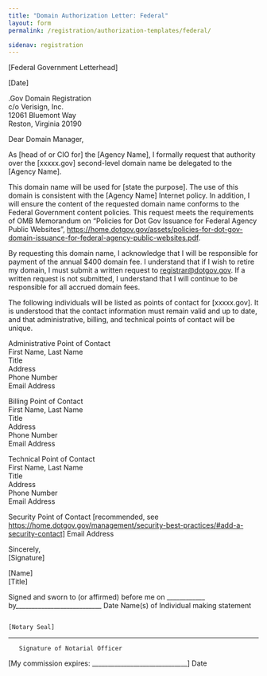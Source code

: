 ```yaml
---
title: "Domain Authorization Letter: Federal"
layout: form
permalink: /registration/authorization-templates/federal/

sidenav: registration
---
```


[Federal Government Letterhead]

[Date]

.Gov Domain Registration  
c/o Verisign, Inc.  
12061 Bluemont Way  
Reston, Virginia 20190

Dear Domain Manager,

As [head of or CIO for] the [Agency Name], I formally request that authority over the [xxxxx.gov] second-level domain name be delegated to the [Agency Name].

This domain name will be used for [state the purpose]. The use of this domain is consistent with the [Agency Name] Internet policy. In addition, I will ensure the content of the requested domain name conforms to the Federal Government content policies. This request meets the requirements of OMB Memorandum on “Policies for Dot Gov Issuance for Federal Agency Public Websites”, https://home.dotgov.gov/assets/policies-for-dot-gov-domain-issuance-for-federal-agency-public-websites.pdf.

By requesting this domain name, I acknowledge that I will be responsible for payment of the annual $400 domain fee. I understand that if I wish to retire my domain, I must submit a written request to registrar@dotgov.gov. If a written request is not submitted, I understand that I will continue to be responsible for all accrued domain fees.

The following individuals will be listed as points of contact for [xxxxx.gov]. It is understood that the contact information must remain valid and up to date, and that administrative, billing, and technical points of contact will be unique.

Administrative Point of Contact  
First Name, Last Name  
Title  
Address  
Phone Number  
Email Address  

Billing Point of Contact  
First Name, Last Name  
Title  
Address  
Phone Number  
Email Address  

Technical Point of Contact  
First Name, Last Name  
Title  
Address  
Phone Number  
Email Address  

Security Point of Contact [recommended, see https://home.dotgov.gov/management/security-best-practices/#add-a-security-contact]
Email Address

Sincerely,  
[Signature]

[Name]  
[Title]




Signed and sworn to (or affirmed) before me on ____________ by___________________________ 
                                                  Date           Name(s) of Individual making statement                                      
                                                                                                 
                                                                                             
                                                                                             
                                                                                             [Notary Seal]
                                                                                                 
 
______________________________________________________________
       Signature of Notarial Officer




[My commission expires: ______________________________]
                                     Date  
